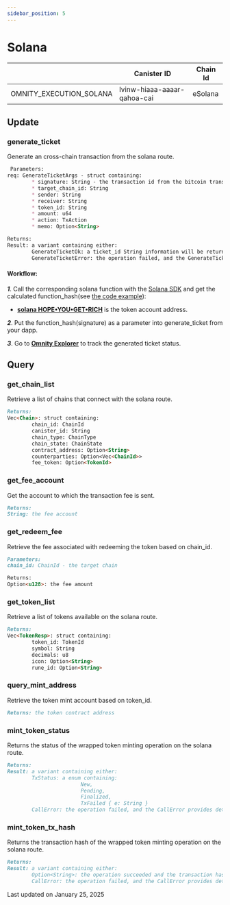 ```yaml
---
sidebar_position: 5
---
```


# Solana

|  | Canister ID | Chain Id |
| --- | --- | --- |
| OMNITY_EXECUTION_SOLANA | lvinw-hiaaa-aaaar-qahoa-cai | eSolana|

## Update
### generate_ticket
Generate an cross-chain transaction from the solana route.
```md title="generate_ticket(args: GenerateTicketReq) -> Result<GenerateTicketOk, GenerateTicketError>"
 Parameters:
req: GenerateTicketArgs - struct containing:
        * signature: String - the transaction id from the bitcoin transaction
        * target_chain_id: String
        * sender: String
        * receiver: String
        * token_id: String
        * amount: u64
        * action: TxAction
        * memo: Option<String>

Returns:
Result: a variant containing either:
        GenerateTicketOk: a ticket_id String information will be returned if the operation succeeds
        GenerateTicketError: the operation failed, and the GenerateTicketError provides details about the failure
```

#### Workflow: 
***1***. Call the corresponding solana function with the [Solana SDK](https://www.npmjs.com/package/@solana/web3.js) and get the calculated function_hash(see [the code example](https://github.com/octopus-network/omnity-js/blob/main/packages/widget/src/wallet-kits/sol-wallet-kit/SOLWalletKitProvider.tsx)):
- **[solana HOPE•YOU•GET•RICH](https://explorer.solana.com/address/5HmvdqEM3e7bYKTUix8dJSZaMhx9GNkQV2vivsiC3Tdx)** is the token account address.

***2***. Put the function_hash(signature) as a parameter into generate_ticket from your dapp.

***3***. Go to **[Omnity Explorer](https://explorer.omnity.network/)** to track the generated ticket status.

## Query
### get_chain_list
Retrieve a list of chains that connect with the solana route.
```md title="get_chain_list() -> Vec<Chain>"
Returns:
Vec<Chain>: struct containing:
        chain_id: ChainId
        canister_id: String
        chain_type: ChainType
        chain_state: ChainState
        contract_address: Option<String>
        counterparties: Option<Vec<ChainId>>
        fee_token: Option<TokenId>
```

### get_fee_account
Get the account to which the transaction fee is sent.
```md title="get_fee_account() -> String "
Returns:
String: the fee account
```

### get_redeem_fee
Retrieve the fee associated with redeeming the token based on chain_id.
```md title="get_redeem_fee(chain_id: ChainId) -> Option<u128>"
Parameters:
chain_id: ChainId - the target chain

Returns:
Option<u128>: the fee amount
```

### get_token_list
Retrieve a list of tokens available on the solana route.
```md title="get_token_list() -> Vec<TokenResp>"
Returns:
Vec<TokenResp>: struct containing:
        token_id: TokenId
        symbol: String
        decimals: u8
        icon: Option<String>
        rune_id: Option<String>
```

### query_mint_address
Retrieve the token mint account based on token_id.
```md title="query_mint_address(token_id: TokenId) -> Option<String>"
Returns: the token contract address
```

### mint_token_status
Returns the status of the wrapped token minting operation on the solana route.
```md title="mint_token_status(ticket_id: String) -> Result<TxStatus, CallError>"
Returns:
Result: a variant containing either:
        TxStatus: a enum containing: 
                        New,
                        Pending,
                        Finalized,
                        TxFailed { e: String }
        CallError: the operation failed, and the CallError provides details about the failure
```

### mint_token_tx_hash
Returns the transaction hash of the wrapped token minting operation on the solana route.
```md title="mint_token_tx_hash(ticket_id: String) -> Result<Option<String>, CallError>"
Returns:
Result: a variant containing either:
        Option<String>: the operation succeeded and the transaction hash will be returned
        CallError: the operation failed, and the CallError provides details about the failure
```

Last updated on January 25, 2025